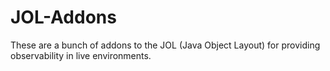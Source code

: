 # JOL-Addons

These are a bunch of addons to the JOL (Java Object Layout) for providing observability in live environments.
